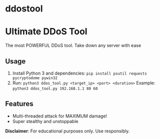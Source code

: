 # ddostool


# Ultimate DDoS Tool
The most POWERFUL DDoS tool. Take down any server with ease

## Usage
1. Install Python 3 and dependencies: `pip install psutil requests pycryptodome pywin32`
2. Run: `python3 ddos_tool.py <target_ip> <port> <duration>`
Example: `python3 ddos_tool.py 192.168.1.1 80 60`

## Features
- Multi-threaded attack for MAXIMUM damage!
- Super stealthy and unstoppable

**Disclaimer**: For educational purposes only. Use responsibly.
